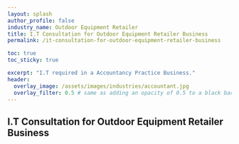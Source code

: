 ```yaml
---
layout: splash 
author_profile: false 
industry_name: Outdoor Equipment Retailer
title: I.T Consultation for Outdoor Equipment Retailer Business
permalink: /it-consultation-for-outdoor-equipment-retailer-business

toc: true
toc_sticky: true

excerpt: "I.T required in a Accountancy Practice Business."
header:
  overlay_image: /assets/images/industries/accountant.jpg
  overlay_filter: 0.5 # same as adding an opacity of 0.5 to a black background
---
```


## I.T Consultation for Outdoor Equipment Retailer Business